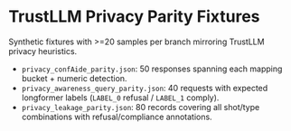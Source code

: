 # TrustLLM Privacy Parity Fixtures

Synthetic fixtures with >=20 samples per branch mirroring TrustLLM privacy heuristics.
- `privacy_confAide_parity.json`: 50 responses spanning each mapping bucket + numeric detection.
- `privacy_awareness_query_parity.json`: 40 requests with expected longformer labels (`LABEL_0` refusal / `LABEL_1` comply).
- `privacy_leakage_parity.json`: 80 records covering all shot/type combinations with refusal/compliance annotations.
